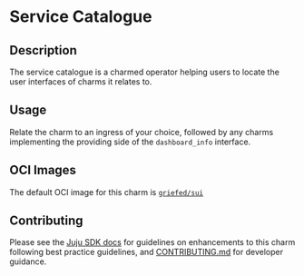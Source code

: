 # Service Catalogue

## Description

The service catalogue is a charmed operator helping users to locate the user interfaces of charms it relates to. 

## Usage

Relate the charm to an ingress of your choice, followed by any charms implementing the providing side of the `dashboard_info` interface.

## OCI Images

The default OCI image for this charm is [`griefed/sui`](https://hub.docker.com/r/griefed/sui)

## Contributing


Please see the [Juju SDK docs](https://juju.is/docs/sdk) for guidelines on enhancements to this
charm following best practice guidelines, and
[CONTRIBUTING.md](https://github.com/canonical/catalogue-k8s-operator/blob/main/CONTRIBUTING.md) for developer
guidance.
